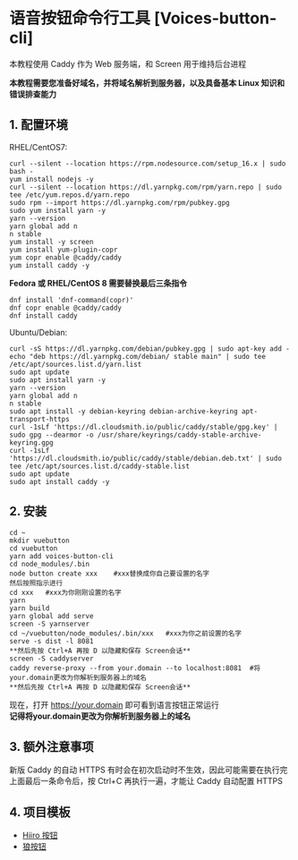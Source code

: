 # 语音按钮命令行工具 [Voices-button-cli]
 
本教程使用 Caddy 作为 Web 服务端，和 Screen 用于维持后台进程 

**本教程需要您准备好域名，并将域名解析到服务器，以及具备基本 Linux 知识和错误排查能力**
 

## 1. 配置环境

RHEL/CentOS7:
```
curl --silent --location https://rpm.nodesource.com/setup_16.x | sudo bash -
yum install nodejs -y
curl --silent --location https://dl.yarnpkg.com/rpm/yarn.repo | sudo tee /etc/yum.repos.d/yarn.repo
sudo rpm --import https://dl.yarnpkg.com/rpm/pubkey.gpg
sudo yum install yarn -y
yarn --version
yarn global add n 
n stable
yum install -y screen
yum install yum-plugin-copr
yum copr enable @caddy/caddy
yum install caddy -y
```

**Fedora 或 RHEL/CentOS 8 需要替换最后三条指令**
```
dnf install 'dnf-command(copr)'
dnf copr enable @caddy/caddy
dnf install caddy
```

Ubuntu/Debian: 
```
curl -sS https://dl.yarnpkg.com/debian/pubkey.gpg | sudo apt-key add -
echo "deb https://dl.yarnpkg.com/debian/ stable main" | sudo tee /etc/apt/sources.list.d/yarn.list
sudo apt update
sudo apt install yarn -y
yarn --version
yarn global add n 
n stable
sudo apt install -y debian-keyring debian-archive-keyring apt-transport-https
curl -1sLf 'https://dl.cloudsmith.io/public/caddy/stable/gpg.key' | sudo gpg --dearmor -o /usr/share/keyrings/caddy-stable-archive-keyring.gpg
curl -1sLf 'https://dl.cloudsmith.io/public/caddy/stable/debian.deb.txt' | sudo tee /etc/apt/sources.list.d/caddy-stable.list
sudo apt update
sudo apt install caddy -y
``` 
 
## 2. 安装 

```
cd ~
mkdir vuebutton
cd vuebutton
yarn add voices-button-cli
cd node_modules/.bin
node button create xxx    #xxx替换成你自己要设置的名字
然后按照指示进行
cd xxx   #xxx为你刚刚设置的名字
yarn
yarn build
yarn global add serve
screen -S yarnserver
cd ~/vuebutton/node_modules/.bin/xxx   #xxx为你之前设置的名字
serve -s dist -l 8081
**然后先按 Ctrl+A 再按 D 以隐藏和保存 Screen会话**
screen -S caddyserver
caddy reverse-proxy --from your.domain --to localhost:8081  #将your.domain更改为你解析到服务器上的域名
**然后先按 Ctrl+A 再按 D 以隐藏和保存 Screen会话**
```

现在，打开 https://your.domain 即可看到语言按钮正常运行  
**记得将your.domain更改为你解析到服务器上的域名**

## 3. 额外注意事项
新版 Caddy 的自动 HTTPS 有时会在初次启动时不生效，因此可能需要在执行完上面最后一条命令后，按 Ctrl+C 再执行一遍，才能让 Caddy 自动配置 HTTPS

## 4. 项目模板

- [Hiiro 按钮](https://github.com/blacktunes/hiiro-button)
- [狼按钮](https://github.com/vbup-osc/mio-button)
